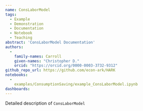 ```yaml
---
name: ConsLaborModel
tags:
  - Example
  - Demonstration
  - Documentation
  - Notebook
  - Teaching
abstract: 'ConsLaborModel Documentation'
authors:
  -
    family-names: Carroll
    given-names: "Christopher D."
    orcid: "https://orcid.org/0000-0003-3732-9312"
github_repo_url: https://github.com/econ-ark/HARK
notebooks:
  - 
    examples/ConsumptionSaving/example_ConsLaborModel.ipynb
dashboards:
---
```


Detailed description of `ConsLaborModel` 
